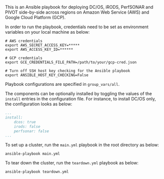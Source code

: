 This is an Ansible playbook for deploying DC/OS, iRODS, PerfSONAR and
PIVOT side-by-side across regions on Amazon Web Service (AWS) and
Google Cloud Platform (GCP).

In order to run the playbook, credentials need to be set as environment
variables on your local machine as below:

```shell
# AWS credentials
export AWS_SECRET_ACCESS_KEY=*****
export AWS_ACCESS_KEY_ID=******

# GCP credentials
export GCE_CREDENTIALS_FILE_PATH=/path/to/your/gcp-cred.json

# Turn off SSH host key checking for the Ansible playbook
export ANSIBLE_HOST_KEY_CHECKING=False
```

Playbook configurations are specified in `group_vars/all`.

The components can be optionally installed by toggling the values of the
`install` entries in the configuration file. For instance, to install
DC/OS only, the configuration looks as below:

```yaml
...
install:
    dcos: true
    irods: false
    perfsonar: false
...
```

To set up a cluster, run the `main.yml` playbook in the root directory as
below:
```shell
ansible-playbook main.yml
```

To tear down the cluster, run the `teardown.yml` playbook as below:
```shell
ansible-playbook teardown.yml
```
